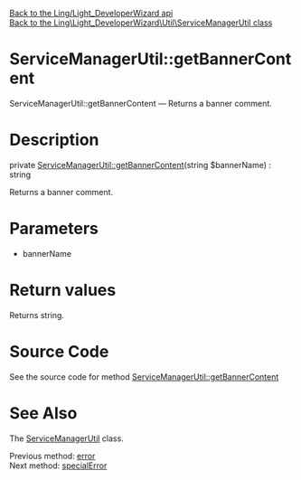 [Back to the Ling/Light_DeveloperWizard api](https://github.com/lingtalfi/Light_DeveloperWizard/blob/master/doc/api/Ling/Light_DeveloperWizard.md)<br>
[Back to the Ling\Light_DeveloperWizard\Util\ServiceManagerUtil class](https://github.com/lingtalfi/Light_DeveloperWizard/blob/master/doc/api/Ling/Light_DeveloperWizard/Util/ServiceManagerUtil.md)


ServiceManagerUtil::getBannerContent
================



ServiceManagerUtil::getBannerContent — Returns a banner comment.




Description
================


private [ServiceManagerUtil::getBannerContent](https://github.com/lingtalfi/Light_DeveloperWizard/blob/master/doc/api/Ling/Light_DeveloperWizard/Util/ServiceManagerUtil/getBannerContent.md)(string $bannerName) : string




Returns a banner comment.




Parameters
================


- bannerName

    


Return values
================

Returns string.








Source Code
===========
See the source code for method [ServiceManagerUtil::getBannerContent](https://github.com/lingtalfi/Light_DeveloperWizard/blob/master/Util/ServiceManagerUtil.php#L769-L772)


See Also
================

The [ServiceManagerUtil](https://github.com/lingtalfi/Light_DeveloperWizard/blob/master/doc/api/Ling/Light_DeveloperWizard/Util/ServiceManagerUtil.md) class.

Previous method: [error](https://github.com/lingtalfi/Light_DeveloperWizard/blob/master/doc/api/Ling/Light_DeveloperWizard/Util/ServiceManagerUtil/error.md)<br>Next method: [specialError](https://github.com/lingtalfi/Light_DeveloperWizard/blob/master/doc/api/Ling/Light_DeveloperWizard/Util/ServiceManagerUtil/specialError.md)<br>

